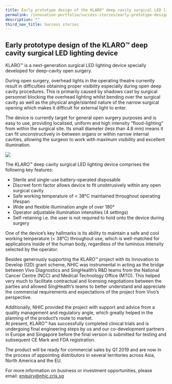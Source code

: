 ```yaml
---
title: Early prototype design of the KLARO™ deep cavity surgical LED lighting device
permalink: /innovation-portfolio/success-stories/early-prototype-design-of-the-klaro/
description: ""
third_nav_title: Success stories
---
```

Early prototype design of the KLARO™ deep cavity surgical LED lighting device
-----------------------------------------------------------------------------


KLARO™ is a next-generation surgical LED lighting device specially developed for deep-cavity open surgery.

During open surgery, overhead lights in the operating theatre currently result in difficulties obtaining proper visibility especially during open deep cavity procedures. This is primarily caused by shadows cast by surgical personnel blocking the overhead lighting whilst bending over the surgical cavity as well as the physical angle/slanted nature of the narrow surgical opening which makes it difficult for external light to enter.

The device is currently target for general open surgery purposes and is easy to use, providing localised, uniform and high intensity “flood-lighting” from within the surgical site. Its small diameter (less than 4.8 mm) means it can fit unconstructively in-between organs or within narrow internal cavities, allowing the surgeon to work with maximum visibility and excellent illumination.

![](/images/Technology%20Portfolio/Success%20Stories/KLARO™/success_vivo.jpg)

The KLARO™ deep cavity surgical LED lighting device comprises the following key features:

*   Sterile and single-use battery-operated disposable
*   Discreet form factor allows device to fit unobtrusively within any open surgical cavity
*   Safe working temperature of &lt; 38°C maintained throughout operating lifespan
*   Wide and flexible illumination angle of over 180°
*   Operator adjustable illumination intensities (4 settings)
*   Self-retaining i.e. the user is not required to hold onto the device during surgery

One of the device’s key hallmarks is its ability to maintain a safe and cool working temperature (&lt; 38°C) throughout use, which is well-matched for applications inside of the human body, regardless of the luminous intensity selected by the operator.

Besides generously supporting the KLARO™ project with its Innovation to Develop (I2D) grant scheme, NHIC was instrumental in acting as the bridge between Vivo Diagnostics and SingHealth’s R&amp;D teams from the National Cancer Centre (NCC) and Medical Technology Office (MTO). This helped very much to facilitate contractual and licensing negotiations between the parties and allowed SingHealth’s teams to better understand and appreciate the commercial requirements and expectations of the project from Vivo’s perspective.

Additionally, NHIC provided the project with support and advice from a quality management and regulatory angle, which greatly helped in the planning of the product’s route to market.  
At present, KLARO™ has successfully completed clinical trials and is undergoing final engineering steps by us and our co-development partners in Europe and Singapore before the final version is submitted for testing and subsequent CE Mark and FDA registration.

The product will be ready for commercial sales by Q1 2019 and are now in the process of appointing distributors in several territories across Asia, North America and the EU.

For more information on business or investment opportunities, please email:&nbsp;[enquiry@nhic.cris.sg](mailto:enquiry@nhic.cris.sg)